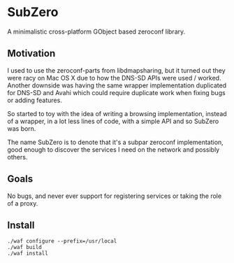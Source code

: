 SubZero
=======

A minimalistic cross-platform GObject based zeroconf library.

Motivation
----------
I used to use the zeroconf-parts from libdmapsharing, but it turned out they were
racy on Mac OS X due to how the DNS-SD APIs were used / worked. Another downside
was having the same wrapper implementation duplicated for DNS-SD and Avahi which
could require duplicate work when fixing bugs or adding features.

So started to toy with the idea of writing a browsing implementation, instead of a
wrapper, in a lot less lines of code, with a simple API and so SubZero was born.

The name SubZero is to denote that it's a subpar zeroconf implementation, good enough to
discover the services I need on the network and possibly others.

Goals
-----
No bugs, and never ever support for registering services or taking the role of a proxy.

Install
-------

    ./waf configure --prefix=/usr/local
    ./waf build
    ./waf install